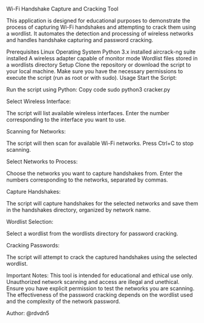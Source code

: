 Wi-Fi Handshake Capture and Cracking Tool

This application is designed for educational purposes to demonstrate the process of capturing Wi-Fi handshakes and attempting to crack them using a wordlist. It automates the detection and processing of wireless networks and handles handshake capturing and password cracking.

Prerequisites
Linux Operating System
Python 3.x installed
aircrack-ng suite installed
A wireless adapter capable of monitor mode
Wordlist files stored in a wordlists directory
Setup
Clone the repository or download the script to your local machine.
Make sure you have the necessary permissions to execute the script (run as root or with sudo).
Usage
Start the Script:

Run the script using Python:
Copy code
sudo python3 cracker.py

Select Wireless Interface:

The script will list available wireless interfaces. Enter the number corresponding to the interface you want to use.

Scanning for Networks:

The script will then scan for available Wi-Fi networks. Press Ctrl+C to stop scanning.

Select Networks to Process:

Choose the networks you want to capture handshakes from. Enter the numbers corresponding to the networks, separated by commas.

Capture Handshakes:

The script will capture handshakes for the selected networks and save them in the handshakes directory, organized by network name.

Wordlist Selection:

Select a wordlist from the wordlists directory for password cracking.

Cracking Passwords:

The script will attempt to crack the captured handshakes using the selected wordlist.

Important Notes:
This tool is intended for educational and ethical use only. Unauthorized network scanning and access are illegal and unethical.
Ensure you have explicit permission to test the networks you are scanning.
The effectiveness of the password cracking depends on the wordlist used and the complexity of the network password.

Author: @rdvdn5
